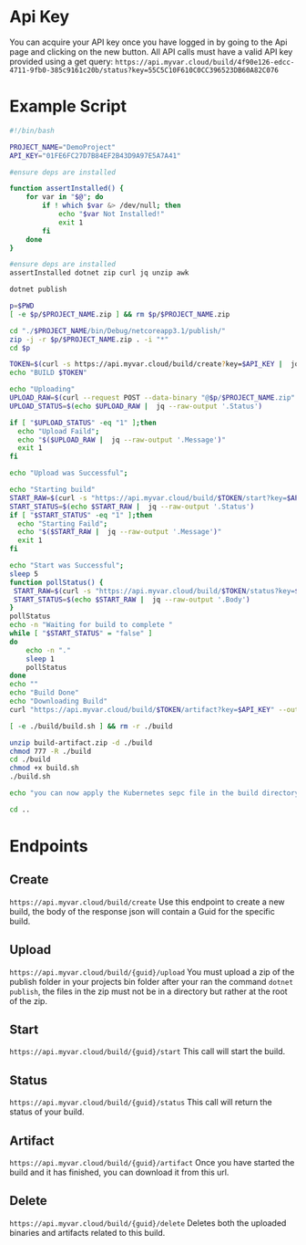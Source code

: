 # Api Key

You can acquire your API key once you have logged in by going to the Api page and clicking on the new button. All API calls must have a valid API key provided using a get query:
``https://api.myvar.cloud/build/4f90e126-edcc-4711-9fb0-385c9161c20b/status?key=55C5C10F610C0CC396523DB60A82C076``

# Example Script

```bash
#!/bin/bash

PROJECT_NAME="DemoProject"
API_KEY="01FE6FC27D7B84EF2B43D9A97E5A7A41"

#ensure deps are installed

function assertInstalled() {
    for var in "$@"; do
        if ! which $var &> /dev/null; then
            echo "$var Not Installed!"
            exit 1
        fi
    done
}

#ensure deps are installed
assertInstalled dotnet zip curl jq unzip awk

dotnet publish

p=$PWD
[ -e $p/$PROJECT_NAME.zip ] && rm $p/$PROJECT_NAME.zip

cd "./$PROJECT_NAME/bin/Debug/netcoreapp3.1/publish/"
zip -j -r $p/$PROJECT_NAME.zip . -i "*"
cd $p

TOKEN=$(curl -s https://api.myvar.cloud/build/create?key=$API_KEY |  jq --raw-output '.Body.BuildId')
echo "BUILD $TOKEN"

echo "Uploading"
UPLOAD_RAW=$(curl --request POST --data-binary "@$p/$PROJECT_NAME.zip" "https://api.myvar.cloud/build/$TOKEN/upload?key=$API_KEY")
UPLOAD_STATUS=$(echo $UPLOAD_RAW |  jq --raw-output '.Status')

if [ "$UPLOAD_STATUS" -eq "1" ];then
  echo "Upload Faild";
  echo "$($UPLOAD_RAW |  jq --raw-output '.Message')"
  exit 1
fi

echo "Upload was Successful";

echo "Starting build"
START_RAW=$(curl -s "https://api.myvar.cloud/build/$TOKEN/start?key=$API_KEY" )
START_STATUS=$(echo $START_RAW |  jq --raw-output '.Status')
if [ "$START_STATUS" -eq "1" ];then
  echo "Starting Faild";
  echo "$($START_RAW |  jq --raw-output '.Message')"
  exit 1
fi

echo "Start was Successful";
sleep 5
function pollStatus() {
 START_RAW=$(curl -s "https://api.myvar.cloud/build/$TOKEN/status?key=$API_KEY" )
 START_STATUS=$(echo $START_RAW |  jq --raw-output '.Body')
}
pollStatus
echo -n "Waiting for build to complete "
while [ "$START_STATUS" = "false" ]
do
    echo -n "."
    sleep 1
    pollStatus
done
echo ""
echo "Build Done"
echo "Downloading Build"
curl "https://api.myvar.cloud/build/$TOKEN/artifact?key=$API_KEY" --output build-artifact.zip

[ -e ./build/build.sh ] && rm -r ./build

unzip build-artifact.zip -d ./build
chmod 777 -R ./build
cd ./build
chmod +x build.sh
./build.sh

echo "you can now apply the Kubernetes sepc file in the build directory"

cd ..

```

# Endpoints

## Create

``https://api.myvar.cloud/build/create``
Use this endpoint to create a new build, the body of the response json will contain a Guid for the specific build.

## Upload

``https://api.myvar.cloud/build/{guid}/upload``
You must upload a zip of the publish folder in your projects bin folder after your ran the command ``dotnet publish``, the files in the zip must not be in a directory but rather at the root of the zip.

## Start

``https://api.myvar.cloud/build/{guid}/start``
This call will start the build.
## Status

``https://api.myvar.cloud/build/{guid}/status``
This call will return the status of your build.

## Artifact

``https://api.myvar.cloud/build/{guid}/artifact``
Once you have started the build and it has finished, you can download it from this url.

## Delete

``https://api.myvar.cloud/build/{guid}/delete``
Deletes both the uploaded binaries and artifacts related to this build.

